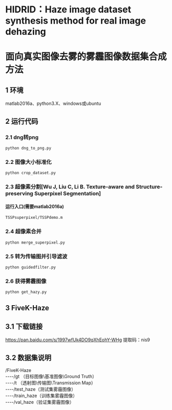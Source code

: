 # HIDRID：Haze image dataset synthesis method for real image dehazing
# 面向真实图像去雾的雾霾图像数据集合成方法

## 1 环境

matlab2016a、python3.X、windows或ubuntu

## 2 运行代码

### 2.1 dng转png

`python dng_to_png.py`

### 2.2 图像大小标准化


`python crop_dataset.py`

### 2.3 超像素分割[Wu J, Liu C, Li B. Texture-aware and Structure-preserving Superpixel Segmentation]

#### 运行入口(需要matlab2016a)

`TSSPsuperpixel/TSSPdemo.m`

### 2.4 超像素合并

`python merge_superpixel.py`

### 2.5 转为传输图并引导滤波

`python guidedfilter.py`

### 2.6 获得雾霾图像

`python get_hazy.py`

## 3 FiveK-Haze

## 3.1 下载链接

https://pan.baidu.com/s/1997wfUk4DO9qXhEohY-WHg  提取码：nis9 

## 3.2 数据集说明

/FiveK-Haze  
    ----/gt （目标图像\基准图像\Ground Truth）  
    ----/t （透射图\传输图\Transmission Map）  
    ----/test_haze（测试集雾霾图像）  
    ----/train_haze（训练集雾霾图像）  
    ----/val_haze（验证集雾霾图像）  
